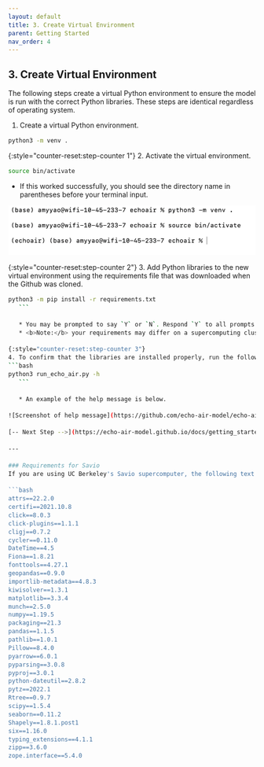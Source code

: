 ```yaml
---
layout: default
title: 3. Create Virtual Environment
parent: Getting Started
nav_order: 4
---
```


## 3. Create Virtual Environment

The following steps create a virtual Python environment to ensure the model is run with the correct Python libraries. These steps are identical regardless of operating system.

1. Create a virtual Python environment.

```bash
python3 -m venv .
   ```

{:style="counter-reset:step-counter 1"}
2. Activate the virtual environment.

```bash
source bin/activate 
   ```

   * If this worked successfully, you should see the directory name in parentheses before your terminal input.

![Screenshot of the directory after we activate virtual environment](https://github.com/echo-air-model/echo-air-model.github.io/blob/main/assets/getting_started/mac_os/bin_activate_screenshot.png?raw=true)

{:style="counter-reset:step-counter 2"}
   3. Add Python libraries to the new virtual environment using the requirements file that was downloaded when the Github was cloned.
   ```bash
python3 -m pip install -r requirements.txt
      ```

      * You may be prompted to say `Y` or `N`. Respond `Y` to all prompts.
      * <b>Note:</b> your requirements may differ on a supercomputing cluster such as UC Berkeley's savio cluster. A copy of the requirements.txt file that works on UC Berkeley's Savio is copied [below](https://echo-air-model.github.io/docs/getting_started/create_virtual_environment.html#requirements-for-savio).

{:style="counter-reset:step-counter 3"}
   4. To confirm that the libraries are installed properly, run the following code. If you get a help message, the installation has worked properly.
   ```bash
python3 run_echo_air.py -h
      ```

      * An example of the help message is below.

![Screenshot of help message](https://github.com/echo-air-model/echo-air-model.github.io/blob/main/assets/getting_started/mac_os/virtual_environment_help_message.png?raw=true)

[-- Next Step -->](https://echo-air-model.github.io/docs/getting_started/copy_data.html)

---

### Requirements for Savio
If you are using UC Berkeley's Savio supercomputer, the following text should be copied over your requirements.txt file prior to step 3 above.

```bash
attrs==22.2.0
certifi==2021.10.8
click==8.0.3
click-plugins==1.1.1
cligj==0.7.2
cycler==0.11.0
DateTime==4.5
Fiona==1.8.21
fonttools==4.27.1
geopandas==0.9.0
importlib-metadata==4.8.3
kiwisolver==1.3.1
matplotlib==3.3.4
munch==2.5.0
numpy==1.19.5
packaging==21.3
pandas==1.1.5
pathlib==1.0.1
Pillow==8.4.0
pyarrow==6.0.1
pyparsing==3.0.8
pyproj==3.0.1
python-dateutil==2.8.2
pytz==2022.1
Rtree==0.9.7
scipy==1.5.4
seaborn==0.11.2
Shapely==1.8.1.post1
six==1.16.0
typing_extensions==4.1.1
zipp==3.6.0
zope.interface==5.4.0
   ```
